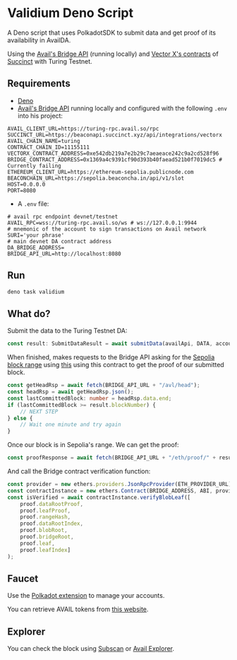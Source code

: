 # Validium Deno Script

A Deno script that uses PolkadotSDK to submit data and get proof of its availability in AvailDA.

Using the [Avail's Bridge API](https://github.com/availproject/bridge-api) (running locally) and [Vector X's contracts](https://github.com/succinctlabs/vectorx?tab=readme-ov-file) of [Succinct](https://blog.succinct.xyz/vector-x/) with Turing Testnet.

## Requirements

- [Deno](https://deno.com/)
- [Avail's Bridge API](https://github.com/availproject/bridge-api) running locally and configured with the following `.env` into his project:
```
AVAIL_CLIENT_URL=https://turing-rpc.avail.so/rpc
SUCCINCT_URL=https://beaconapi.succinct.xyz/api/integrations/vectorx
AVAIL_CHAIN_NAME=turing
CONTRACT_CHAIN_ID=11155111
VECTORX_CONTRACT_ADDRESS=0xe542db219a7e2b29c7aeaeace242c9a2cd528f96
BRIDGE_CONTRACT_ADDRESS=0x1369a4c9391cf90d393b40faead521b0f7019dc5 # Currently failing
ETHEREUM_CLIENT_URL=https://ethereum-sepolia.publicnode.com
BEACONCHAIN_URL=https://sepolia.beaconcha.in/api/v1/slot
HOST=0.0.0.0
PORT=8080
```
- A `.env` file:
```
# avail rpc endpoint devnet/testnet
AVAIL_RPC=wss://turing-rpc.avail.so/ws # ws://127.0.0.1:9944
# mnemonic of the account to sign transactions on Avail network
SURI='your phrase'
# main devnet DA contract address
DA_BRIDGE_ADDRESS=
BRIDGE_API_URL=http://localhost:8080
```

## Run

```sh
deno task validium
```

## What do?

Submit the data to the Turing Testnet DA:
```ts
const result: SubmitDataResult = await submitData(availApi, DATA, account);
```
When finished, makes requests to the Bridge API asking for the [Sepolia block range](https://beaconapi.succinct.xyz/api/integrations/vectorx/range?contractChainId=11155111&contractAddress=0xe542db219a7e2b29c7aeaeace242c9a2cd528f96) using [this](https://sepolia.etherscan.io/address/0xe542db219a7e2b29c7aeaeace242c9a2cd528f96) using this contract to get the proof of our submitted block.
```ts
const getHeadRsp = await fetch(BRIDGE_API_URL + "/avl/head");
const headRsp = await getHeadRsp.json();
const lastCommittedBlock: number = headRsp.data.end;
if (lastCommittedBlock >= result.blockNumber) {
    // NEXT STEP
} else {
    // Wait one minute and try again
}
```
Once our block is in Sepolia's range. We can get the proof:
```ts
const proofResponse = await fetch(BRIDGE_API_URL + "/eth/proof/" + result.status.asFinalized + "?index=" + result.txIndex);
```
And call the Bridge contract verification function:
```ts
const provider = new ethers.providers.JsonRpcProvider(ETH_PROVIDER_URL);
const contractInstance = new ethers.Contract(BRIDGE_ADDRESS, ABI, provider);
const isVerified = await contractInstance.verifyBlobLeaf([
    proof.dataRootProof,
    proof.leafProof,
    proof.rangeHash,
    proof.dataRootIndex,
    proof.blobRoot,
    proof.bridgeRoot,
    proof.leaf,
    proof.leafIndex]
);
```

## Faucet

Use the [Polkadot extension](https://polkadot.js.org/extension/) to manage your accounts.

You can retrieve AVAIL tokens from [this website](https://faucet.avail.tools/).


## Explorer

You can check the block using [Subscan](https://avail-turing.subscan.io/) or [Avail Explorer](https://explorer.avail.so).
